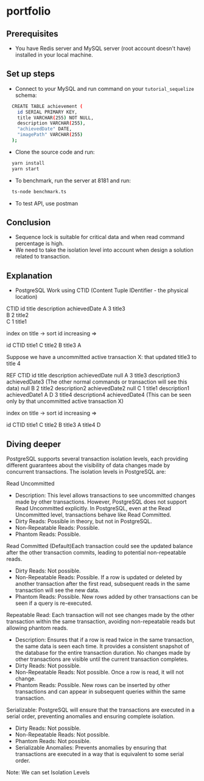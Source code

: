 # portfolio

## **Prerequisites**

- You have Redis server and MySQL server (root account doesn't have) installed in your local machine.

## **Set up steps**

- Connect to your MySQL and run command on your `tutorial_sequelize` schema:

```bash
  CREATE TABLE achievement (
    id SERIAL PRIMARY KEY,
    title VARCHAR(255) NOT NULL,
    description VARCHAR(255),
    "achievedDate" DATE,
    "imagePath" VARCHAR(255)
  );
```

- Clone the source code and run:

```bash
  yarn install
  yarn start
```

- To benchmark, run the server at 8181 and run:

```bash
  ts-node benchmark.ts
```

- To test API, use postman

## **Conclusion**

- Sequence lock is suitable for critical data and when read command percentage is high.
- We need to take the isolation level into account when design a solution related to transaction.

## **Explanation**

- PostgreSQL Work using CTID (Content Tuple IDentifier - the physical location)

CTID  id  title   description  achievedDate
A     3   title3  
B     2   title2  
C     1   title1  

index on title -> sort id increasing  => 

id        CTID
title1    C
title2    B
title3    A

Suppose we have a uncommitted active transaction X: that updated title3 to title 4

REF     CTID  id  title     description     achievedDate
null    A     3   title3    description3    achievedDate3   (The other normal commands or transaction will see this data)
null    B     2   title2    description2    achievedDate2
null    C     1   title1    description1    achievedDate1
A       D     3   title4    description4    achievedDate4   (This can be seen only by that uncommitted active transaction X)

index on title -> sort id increasing  => 

id        CTID
title1    C
title2    B
title3    A
title4    D

## **Diving deeper**

PostgreSQL supports several transaction isolation levels, each providing different guarantees about the visibility of data changes made by concurrent transactions. The isolation levels in PostgreSQL are:

Read Uncommitted
* Description: This level allows transactions to see uncommitted changes made by other transactions. However, PostgreSQL does not support Read Uncommitted explicitly. In PostgreSQL, even at the Read Uncommitted level, transactions behave like Read Committed.
* Dirty Reads: Possible in theory, but not in PostgreSQL.
* Non-Repeatable Reads: Possible.
* Phantom Reads: Possible.

Read Committed (Default)Each transaction could see the updated balance after the other transaction commits, leading to potential non-repeatable reads.

* Dirty Reads: Not possible.
* Non-Repeatable Reads: Possible. If a row is updated or deleted by another transaction after the first read, subsequent reads in the same transaction will see the new data.
* Phantom Reads: Possible. New rows added by other transactions can be seen if a query is re-executed.

Repeatable Read: Each transaction will not see changes made by the other transaction within the same transaction, avoiding non-repeatable reads but allowing phantom reads.

* Description: Ensures that if a row is read twice in the same transaction, the same data is seen each time. It provides a consistent snapshot of the database for the entire transaction duration. No changes made by other transactions are visible until the current transaction completes.
* Dirty Reads: Not possible.
* Non-Repeatable Reads: Not possible. Once a row is read, it will not change.
* Phantom Reads: Possible. New rows can be inserted by other transactions and can appear in subsequent queries within the same transaction.

Serializable: PostgreSQL will ensure that the transactions are executed in a serial order, preventing anomalies and ensuring complete isolation.

* Dirty Reads: Not possible.
* Non-Repeatable Reads: Not possible.
* Phantom Reads: Not possible.
* Serializable Anomalies: Prevents anomalies by ensuring that transactions are executed in a way that is equivalent to some serial order.

Note: We can set Isolation Levels